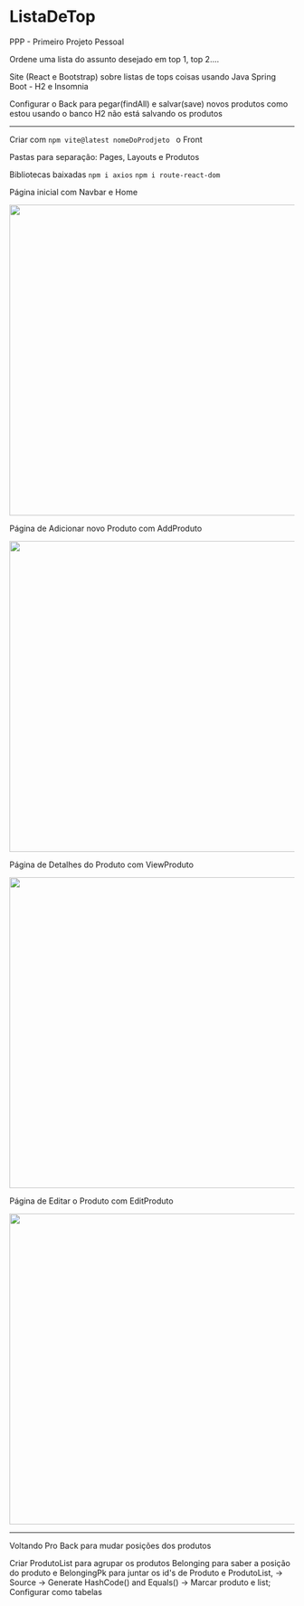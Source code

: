 # ListaDeTop
PPP - Primeiro Projeto Pessoal

Ordene uma lista do assunto desejado em top 1, top 2....

Site (React e Bootstrap) sobre listas de tops coisas usando Java Spring Boot - H2 e Insomnia 

Configurar o Back para pegar(findAll) e salvar(save) novos produtos 
  como estou usando o banco H2 não está salvando os produtos

-------
Criar com  ```npm vite@latest nomeDoProdjeto ``` o Front

Pastas para separação: Pages, Layouts e Produtos

Bibliotecas baixadas ```npm i axios```
                     ```npm i route-react-dom```

Página inicial com Navbar e Home
<div align="center">
<img src="https://github.com/amandaAlvesa/ListaDeTop/assets/108950028/fe24d83b-7ce2-45b8-96fe-897d732b7037" width="550px">
</div>

Página de Adicionar novo Produto com AddProduto
<div align="center">
<img src="https://github.com/amandaAlvesa/Cadastro/assets/108950028/9baf2e44-0a71-414c-8c01-f40373199270)" width="550px">
</div>

Página de Detalhes do Produto com ViewProduto
<div align="center">
<img src="https://github.com/amandaAlvesa/Cardapio/assets/108950028/96c85eba-d486-47be-a539-46207424e04b" width="550px">
</div>

Página de Editar o Produto com EditProduto
<div align="center">
<img src="https://github.com/amandaAlvesa/Cardapio/assets/108950028/de4b5aa3-7ed5-48cb-b316-fa69584c928f)" width="550px">
</div>

-------
Voltando Pro Back para mudar posições dos produtos

Criar ProdutoList para agrupar os produtos
      Belonging para saber a posição do produto
      e BelongingPk para juntar os id's de Produto e ProdutoList, -> Source -> Generate HashCode() and Equals() -> Marcar produto e list;
Configurar como tabelas
      

